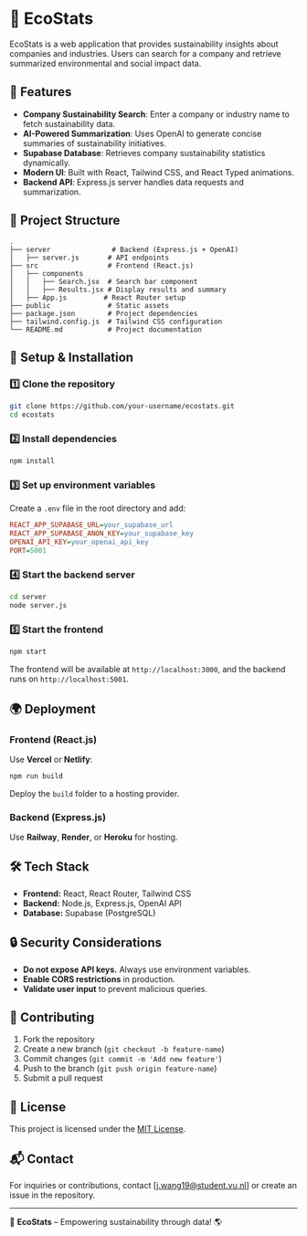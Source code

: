 # 🌿 EcoStats

EcoStats is a web application that provides sustainability insights about companies and industries. Users can search for a company and retrieve summarized environmental and social impact data.

## 🚀 Features

- **Company Sustainability Search**: Enter a company or industry name to fetch sustainability data.
- **AI-Powered Summarization**: Uses OpenAI to generate concise summaries of sustainability initiatives.
- **Supabase Database**: Retrieves company sustainability statistics dynamically.
- **Modern UI**: Built with React, Tailwind CSS, and React Typed animations.
- **Backend API**: Express.js server handles data requests and summarization.

## 📂 Project Structure

```
.
├── server               # Backend (Express.js + OpenAI)
│   ├── server.js       # API endpoints
├── src                 # Frontend (React.js)
│   ├── components
│   │   ├── Search.jsx  # Search bar component
│   │   ├── Results.jsx # Display results and summary
│   ├── App.js         # React Router setup
├── public              # Static assets
├── package.json        # Project dependencies
├── tailwind.config.js  # Tailwind CSS configuration
└── README.md           # Project documentation
```

## 🔧 Setup & Installation

### 1️⃣ Clone the repository

```sh
git clone https://github.com/your-username/ecostats.git
cd ecostats
```

### 2️⃣ Install dependencies

```sh
npm install
```

### 3️⃣ Set up environment variables

Create a `.env` file in the root directory and add:

```ini
REACT_APP_SUPABASE_URL=your_supabase_url
REACT_APP_SUPABASE_ANON_KEY=your_supabase_key
OPENAI_API_KEY=your_openai_api_key
PORT=5001
```

### 4️⃣ Start the backend server

```sh
cd server
node server.js
```

### 5️⃣ Start the frontend

```sh
npm start
```

The frontend will be available at `http://localhost:3000`, and the backend runs on `http://localhost:5001`.

## 🌍 Deployment

### **Frontend (React.js)**

Use **Vercel** or **Netlify**:

```sh
npm run build
```

Deploy the `build` folder to a hosting provider.

### **Backend (Express.js)**

Use **Railway**, **Render**, or **Heroku** for hosting.

## 🛠 Tech Stack

- **Frontend:** React, React Router, Tailwind CSS
- **Backend:** Node.js, Express.js, OpenAI API
- **Database:** Supabase (PostgreSQL)

## 🔒 Security Considerations

- **Do not expose API keys.** Always use environment variables.
- **Enable CORS restrictions** in production.
- **Validate user input** to prevent malicious queries.

## 🤝 Contributing

1. Fork the repository
2. Create a new branch (`git checkout -b feature-name`)
3. Commit changes (`git commit -m 'Add new feature'`)
4. Push to the branch (`git push origin feature-name`)
5. Submit a pull request

## 📜 License

This project is licensed under the [MIT License](LICENSE).

## 📬 Contact

For inquiries or contributions, contact [j.wang19@student.vu.nl] or create an issue in the repository.

---

🌱 **EcoStats** – Empowering sustainability through data! 🌎
